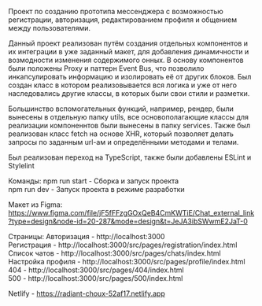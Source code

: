 Проект по созданию прототипа мессенджера с возможностью регистрации, авторизация, редактированием профиля и общением между пользователями.

Данный проект реализован путём создания отдельных компонентов и их интеграции в уже заданный макет, для добавления динамичности и возмодности изменения содержимого онных. В основу компонентов были положены Proxy и паттерн Event Bus, что позволило инкапсулировать информацию и изолировать её от других блоков. Был создан класс в котором реализовывается вся логика и уже от него наследовались другие классы, в которых были свои стили и разметки.

Большинство вспомогательных функций, например, рендер, были вынесены в отдельную папку utils, все основополагающие классы для реализации компоненнтов были вынесены в папку services. Также был реализован класс fetch на основе XHR, который позволяет делать запросы по заданным url-ам и определёнными методами и телами.

Был реализован переход на TypeScript, также были добавлены ESLint и Stylelint

Команды:
npm run start - Сборка и запуск проекта <br/>
npm run dev - Запуск проекта в режиме разработки

Макет из Figma: https://www.figma.com/file/jF5fFFzgGOxQeB4CmKWTiE/Chat_external_link?type=design&node-id=20-287&mode=design&t=JeJA3ibSWwmE2JaT-0

Страницы:
Авторизация - http://localhost:3000 <br/>
Регистрация - http://localhost:3000/src/pages/registration/index.html <br/>
Список чатов - http://localhost:3000/src/pages/chats/index.html <br/>
Настройка профиля - http://localhost:3000/src/pages/profile/index.html <br/>
404 - http://localhost:3000/src/pages/404/index.html <br/>
500 - http://localhost:3000/src/pages/500/index.html

Netlify - https://radiant-choux-52af17.netlify.app

